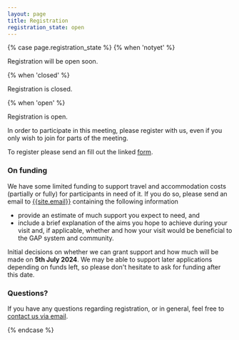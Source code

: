 ```yaml
---
layout: page
title: Registration
registration_state: open
---
```


{% case page.registration_state %}
{% when 'notyet' %}
<p class="message">Registration will be open soon.</p>

{% when 'closed' %}
<p class="message">Registration is closed.</p>

{% when 'open' %}
<p class="message">Registration is open.</p>

In order to participate in this meeting, please register with us, even if you only
wish to join for parts of the meeting.

To register please send an fill out the linked [form](https://forms.office.com/e/EkXvkpmrhu).

### On funding

We have some limited funding to support travel and accommodation costs
(partially or fully) for participants in need of it. 
If you do so, please send an email to [{{site.email}}](mailto:{{site.email}}) containing the following information

- provide an estimate of much support you expect to need, and
- include a brief explanation of the aims you hope to achieve during
  your visit and, if applicable, whether and how your visit would be
  beneficial to the GAP system and community.

Initial decisions on whether we can grant support and how much will be made
on **5th&nbsp;July&nbsp;2024**. We may be able to support later applications
depending on funds left, so please don't hesitate to ask for funding after this date.

### Questions?

<p>
If you have any questions
regarding registration, or in general, feel free to
<a href="mailto:{{site.email}}">contact us via email</a>.
</p>

{% endcase %}
